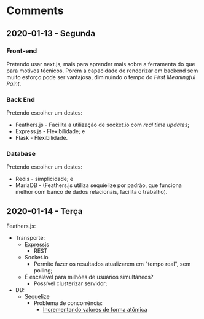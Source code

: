 # Comments

## 2020-01-13 - Segunda

### Front-end
Pretendo usar next.js, mais para aprender mais sobre a ferramenta do que para motivos técnicos. Porém a capacidade de renderizar em backend sem muito esforço pode ser vantajosa, diminuindo o tempo do *First Meaningful Paint*.

### Back End

Pretendo escolher um destes:

  - Feathers.js - Facilita a utilização de socket.io com *real time updates*;
  - Express.js - Flexibilidade; e
  - Flask - Flexibilidade.

### Database
Pretendo escolher um destes:
  - Redis - simplicidade; e
  - MariaDB - (Feathers.js utiliza sequielize por padrão, que funciona melhor com banco de dados relacionais, facilita o trabalho).

## 2020-01-14 - Terça
Feathers.js:
  - Transporte:
    - [Expressjs](https://expressjs.com/)
      - REST
    - Socket.io
      - Permite fazer os resultados atualizarem em "tempo real", sem polling;
    - É escalável para milhões de usuários simultâneos?
      - Possível clusterizar servidor;
  - DB:
    - [Sequelize](Sequelize.org)
      - Problema de concorrência:
        - [Incrementando valores de forma atômica](https://sequelize.org/master/manual/instances.html#incrementing)
